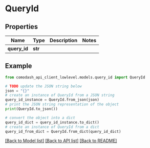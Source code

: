 # QueryId


## Properties

Name | Type | Description | Notes
------------ | ------------- | ------------- | -------------
**query_id** | **str** |  | 

## Example

```python
from comodash_api_client_lowlevel.models.query_id import QueryId

# TODO update the JSON string below
json = "{}"
# create an instance of QueryId from a JSON string
query_id_instance = QueryId.from_json(json)
# print the JSON string representation of the object
print(QueryId.to_json())

# convert the object into a dict
query_id_dict = query_id_instance.to_dict()
# create an instance of QueryId from a dict
query_id_from_dict = QueryId.from_dict(query_id_dict)
```
[[Back to Model list]](../README.md#documentation-for-models) [[Back to API list]](../README.md#documentation-for-api-endpoints) [[Back to README]](../README.md)



